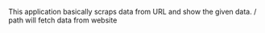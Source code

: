This application basically scraps data from URL and show the given data.
/ path will fetch data from website